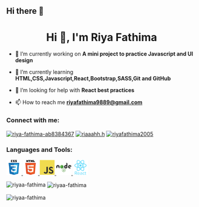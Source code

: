 ## Hi there 👋
<h1 align="center">Hi 👋, I'm Riya Fathima</h1>


- 🔭 I’m currently working on **A mini project to practice Javascript and UI design**

- 🌱 I’m currently learning **HTML,CSS,Javascript,React,Bootstrap,SASS,Git and GitHub**

- 🤝 I’m looking for help with **React best practices**

- 📫 How to reach me **riyafathima9889@gmail.com**

<h3 align="left">Connect with me:</h3>
<p align="left">
<a href="https://linkedin.com/in/riya-fathima-ab8384367" target="blank"><img align="center" src="https://raw.githubusercontent.com/rahuldkjain/github-profile-readme-generator/master/src/images/icons/Social/linked-in-alt.svg" alt="riya-fathima-ab8384367" height="30" width="40" /></a>
<a href="https://instagram.com/riaaahh.h" target="blank"><img align="center" src="https://raw.githubusercontent.com/rahuldkjain/github-profile-readme-generator/master/src/images/icons/Social/instagram.svg" alt="riaaahh.h" height="30" width="40" /></a>
<a href="https://www.leetcode.com/riyafathima2005" target="blank"><img align="center" src="https://raw.githubusercontent.com/rahuldkjain/github-profile-readme-generator/master/src/images/icons/Social/leet-code.svg" alt="riyafathima2005" height="30" width="40" /></a>
</p>

<h3 align="left">Languages and Tools:</h3>
<p align="left"> <a href="https://www.w3schools.com/css/" target="_blank" rel="noreferrer"> <img src="https://raw.githubusercontent.com/devicons/devicon/master/icons/css3/css3-original-wordmark.svg" alt="css3" width="40" height="40"/> </a> <a href="https://www.w3.org/html/" target="_blank" rel="noreferrer"> <img src="https://raw.githubusercontent.com/devicons/devicon/master/icons/html5/html5-original-wordmark.svg" alt="html5" width="40" height="40"/> </a> <a href="https://developer.mozilla.org/en-US/docs/Web/JavaScript" target="_blank" rel="noreferrer"> <img src="https://raw.githubusercontent.com/devicons/devicon/master/icons/javascript/javascript-original.svg" alt="javascript" width="40" height="40"/> </a> <a href="https://nodejs.org" target="_blank" rel="noreferrer"> <img src="https://raw.githubusercontent.com/devicons/devicon/master/icons/nodejs/nodejs-original-wordmark.svg" alt="nodejs" width="40" height="40"/> </a> <a href="https://reactjs.org/" target="_blank" rel="noreferrer"> <img src="https://raw.githubusercontent.com/devicons/devicon/master/icons/react/react-original-wordmark.svg" alt="react" width="40" height="40"/> </a> </p>

<p><img align="left" src="https://github-readme-stats.vercel.app/api/top-langs?username=riyaa-fathima&show_icons=true&locale=en&layout=compact" alt="riyaa-fathima" /></p>

<p>&nbsp;<img align="center" src="https://github-readme-stats.vercel.app/api?username=riyaa-fathima&show_icons=true&locale=en" alt="riyaa-fathima" /></p>

<p><img align="center" src="https://github-readme-streak-stats.herokuapp.com/?user=riyaa-fathima&" alt="riyaa-fathima" /></p>

<!--<h1 align="center">Hi 👋, I'm Riya Fathima</h1>
<h3 align="center">A passionate frontend developer from India</h3>

<p align="left"> <a href="https://github.com/ryo-ma/github-profile-trophy"><img src="https://github-profile-trophy.vercel.app/?username=riyaa-fathima" alt="riyaa-fathima" /></a> </p>

- 🔭 I’m currently working on **A mini project to practice Javascript and UI design**

- 🌱 I’m currently learning **HTML,CSS,Javascript,React,Git and GitHub**

- 🤝 I’m looking for help with **React best practices**

- 💬 Ask me about **HTML,CSS,Javascript,basic GIt and Github,React beginer topics**

- 📫 How to reach me **riyafathima9889@gmail.com**

<h3 align="left">Connect with me:</h3>
<p align="left">
<a href="https://linkedin.com/in/riya-fathima-ab8384367" target="blank"><img align="center" src="https://raw.githubusercontent.com/rahuldkjain/github-profile-readme-generator/master/src/images/icons/Social/linked-in-alt.svg" alt="riya-fathima-ab8384367" height="30" width="40" /></a>
<a href="https://instagram.com/riaaahh.h" target="blank"><img align="center" src="https://raw.githubusercontent.com/rahuldkjain/github-profile-readme-generator/master/src/images/icons/Social/instagram.svg" alt="riaaahh.h" height="30" width="40" /></a>
<a href="https://www.leetcode.com/riyafathima2005" target="blank"><img align="center" src="https://raw.githubusercontent.com/rahuldkjain/github-profile-readme-generator/master/src/images/icons/Social/leet-code.svg" alt="riyafathima2005" height="30" width="40" /></a>
</p>

<h3 align="left">Languages and Tools:</h3>
<p align="left"> <a href="https://www.w3schools.com/css/" target="_blank" rel="noreferrer"> <img src="https://raw.githubusercontent.com/devicons/devicon/master/icons/css3/css3-original-wordmark.svg" alt="css3" width="40" height="40"/> </a> <a href="https://www.w3.org/html/" target="_blank" rel="noreferrer"> <img src="https://raw.githubusercontent.com/devicons/devicon/master/icons/html5/html5-original-wordmark.svg" alt="html5" width="40" height="40"/> </a> <a href="https://developer.mozilla.org/en-US/docs/Web/JavaScript" target="_blank" rel="noreferrer"> <img src="https://raw.githubusercontent.com/devicons/devicon/master/icons/javascript/javascript-original.svg" alt="javascript" width="40" height="40"/> </a> <a href="https://nodejs.org" target="_blank" rel="noreferrer"> <img src="https://raw.githubusercontent.com/devicons/devicon/master/icons/nodejs/nodejs-original-wordmark.svg" alt="nodejs" width="40" height="40"/> </a> <a href="https://reactjs.org/" target="_blank" rel="noreferrer"> <img src="https://raw.githubusercontent.com/devicons/devicon/master/icons/react/react-original-wordmark.svg" alt="react" width="40" height="40"/> </a> </p>

<p><img align="left" src="https://github-readme-stats.vercel.app/api/top-langs?username=riyaa-fathima&show_icons=true&locale=en&layout=compact" alt="riyaa-fathima" /></p>

<p>&nbsp;<img align="center" src="https://github-readme-stats.vercel.app/api?username=riyaa-fathima&show_icons=true&locale=en" alt="riyaa-fathima" /></p>

<p><img align="center" src="https://github-readme-streak-stats.herokuapp.com/?user=riyaa-fathima&" alt="riyaa-fathima" /></p>

**riyaa-fathima/riyaa-fathima** is a ✨ _special_ ✨ repository because its `README.md` (this file) appears on your GitHub profile.

Here are some ideas to get you started:

- 🔭 I’m currently working on ...
- 🌱 I’m currently learning ...
- 👯 I’m looking to collaborate on ...
- 🤔 I’m looking for help with ...
- 💬 Ask me about ...
- 📫 How to reach me: ...
- 😄 Pronouns: ...
- ⚡ Fun fact: ...
-->
